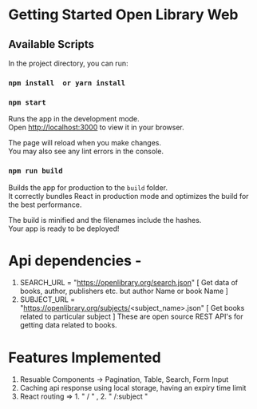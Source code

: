 # Getting Started Open Library Web 

## Available Scripts
In the project directory, you can run:
### `npm install  or yarn install`
### `npm start`

Runs the app in the development mode.\
Open [http://localhost:3000](http://localhost:3000) to view it in your browser.

The page will reload when you make changes.\
You may also see any lint errors in the console.

### `npm run build`

Builds the app for production to the `build` folder.\
It correctly bundles React in production mode and optimizes the build for the best performance.

The build is minified and the filenames include the hashes.\
Your app is ready to be deployed!

# Api dependencies - 
1. SEARCH_URL = "https://openlibrary.org/search.json" [ Get data of books, author, publishers etc. but author Name or book Name ]
2. SUBJECT_URL = "https://openlibrary.org/subjects/<subject_name>.json" [ Get books related to particular subject ]
These are open source REST API's for getting data related to books.

# Features Implemented
1. Resuable Components -> Pagination, Table, Search, Form Input 
2. Caching api response using local storage, having an expiry time limit
3. React routing => 1. " / " , 2. " /:subject "
